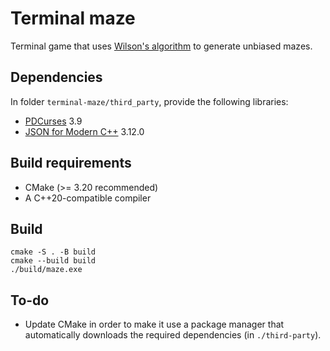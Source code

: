 # Terminal maze
Terminal game that uses [Wilson's algorithm](https://www.cs.cmu.edu/~15859n/RelatedWork/RandomTrees-Wilson.pdf) to generate unbiased mazes.

## Dependencies
In folder ```terminal-maze/third_party```, provide the following libraries:
- [PDCurses](https://pdcurses.org) 3.9
- [JSON for Modern C++](https://json.nlohmann.me/) 3.12.0

## Build requirements
- CMake (>= 3.20 recommended)
- A C++20-compatible compiler

## Build
```
cmake -S . -B build
cmake --build build
./build/maze.exe
```

## To-do
- Update CMake in order to make it use a package manager that automatically downloads the required dependencies (in ```./third-party```).